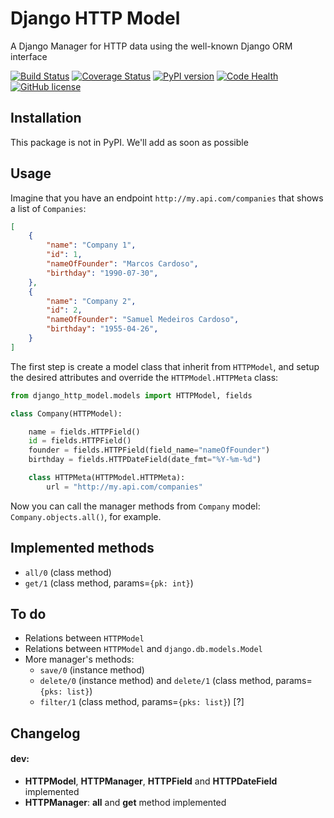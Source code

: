 # Django HTTP Model

A Django Manager for HTTP data using the well-known Django ORM interface

[![Build Status](https://travis-ci.org/vrcmarcos/django-http-model.svg?branch=master)](https://travis-ci.org/vrcmarcos/django-http-model) [![Coverage Status](https://coveralls.io/repos/github/vrcmarcos/django-http-model/badge.svg?branch=master)](https://coveralls.io/github/vrcmarcos/django-http-model?branch=master) [![PyPI version](https://badge.fury.io/py/django-http-model.svg)](https://badge.fury.io/py/django-http-model) [![Code Health](https://landscape.io/github/vrcmarcos/django-http-model/master/landscape.svg?style=flat)](https://landscape.io/github/vrcmarcos/django-http-model/master) [![GitHub license](https://img.shields.io/badge/license-MIT-blue.svg)](https://raw.githubusercontent.com/vrcmarcos/django-http-model/master/LICENSE)

## Installation

This package is not in PyPI. We'll add as soon as possible

## Usage

Imagine that you have an endpoint `http://my.api.com/companies` that shows a list of `Companies`:

```json
[
    {
        "name": "Company 1",
        "id": 1,
        "nameOfFounder": "Marcos Cardoso",
        "birthday": "1990-07-30",
    },
    {
        "name": "Company 2",
        "id": 2,
        "nameOfFounder": "Samuel Medeiros Cardoso",
        "birthday": "1955-04-26",
    }
]
```

The first step is create a model class that inherit from `HTTPModel`, and setup the desired attributes and override the `HTTPModel.HTTPMeta` class:

```python
from django_http_model.models import HTTPModel, fields

class Company(HTTPModel):

	name = fields.HTTPField()
	id = fields.HTTPField()
	founder = fields.HTTPField(field_name="nameOfFounder")
	birthday = fields.HTTPDateField(date_fmt="%Y-%m-%d")

	class HTTPMeta(HTTPModel.HTTPMeta):
		url = "http://my.api.com/companies"
```

Now you can call the manager methods from `Company` model: `Company.objects.all()`, for example.


## Implemented methods

- `all/0` (class method)
- `get/1` (class method, params=`{pk: int}`)

## To do

- Relations between `HTTPModel`
- Relations between `HTTPModel` and `django.db.models.Model`
- More manager's methods:
	- `save/0` (instance method)
	- `delete/0` (instance method) and `delete/1` (class method, params=`{pks: list}`)
	- `filter/1` (class method, params=`{pks: list}`) [?]

## Changelog

#### dev:
- **HTTPModel**, **HTTPManager**, **HTTPField** and **HTTPDateField** implemented
- **HTTPManager**: **all** and **get** method implemented
